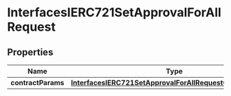 

# InterfacesIERC721SetApprovalForAllRequest


## Properties

| Name | Type | Description | Notes |
|------------ | ------------- | ------------- | -------------|
|**contractParams** | [**InterfacesIERC721SetApprovalForAllRequestContractParams**](InterfacesIERC721SetApprovalForAllRequestContractParams.md) |  |  |



